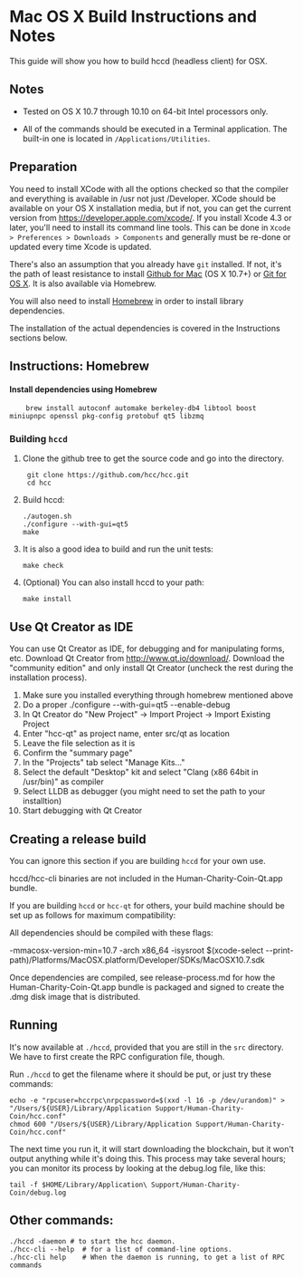 Mac OS X Build Instructions and Notes
====================================
This guide will show you how to build hccd (headless client) for OSX.

Notes
-----

* Tested on OS X 10.7 through 10.10 on 64-bit Intel processors only.

* All of the commands should be executed in a Terminal application. The
built-in one is located in `/Applications/Utilities`.

Preparation
-----------

You need to install XCode with all the options checked so that the compiler
and everything is available in /usr not just /Developer. XCode should be
available on your OS X installation media, but if not, you can get the
current version from https://developer.apple.com/xcode/. If you install
Xcode 4.3 or later, you'll need to install its command line tools. This can
be done in `Xcode > Preferences > Downloads > Components` and generally must
be re-done or updated every time Xcode is updated.

There's also an assumption that you already have `git` installed. If
not, it's the path of least resistance to install [Github for Mac](https://mac.github.com/)
(OS X 10.7+) or
[Git for OS X](https://code.google.com/p/git-osx-installer/). It is also
available via Homebrew.

You will also need to install [Homebrew](http://brew.sh) in order to install library
dependencies.

The installation of the actual dependencies is covered in the Instructions
sections below.

Instructions: Homebrew
----------------------

#### Install dependencies using Homebrew

        brew install autoconf automake berkeley-db4 libtool boost miniupnpc openssl pkg-config protobuf qt5 libzmq

### Building `hccd`

1. Clone the github tree to get the source code and go into the directory.

        git clone https://github.com/hcc/hcc.git
        cd hcc

2.  Build hccd:

        ./autogen.sh
        ./configure --with-gui=qt5
        make

3.  It is also a good idea to build and run the unit tests:

        make check

4.  (Optional) You can also install hccd to your path:

        make install

Use Qt Creator as IDE
------------------------
You can use Qt Creator as IDE, for debugging and for manipulating forms, etc.
Download Qt Creator from http://www.qt.io/download/. Download the "community edition" and only install Qt Creator (uncheck the rest during the installation process).

1. Make sure you installed everything through homebrew mentioned above
2. Do a proper ./configure --with-gui=qt5 --enable-debug
3. In Qt Creator do "New Project" -> Import Project -> Import Existing Project
4. Enter "hcc-qt" as project name, enter src/qt as location
5. Leave the file selection as it is
6. Confirm the "summary page"
7. In the "Projects" tab select "Manage Kits..."
8. Select the default "Desktop" kit and select "Clang (x86 64bit in /usr/bin)" as compiler
9. Select LLDB as debugger (you might need to set the path to your installtion)
10. Start debugging with Qt Creator

Creating a release build
------------------------
You can ignore this section if you are building `hccd` for your own use.

hccd/hcc-cli binaries are not included in the Human-Charity-Coin-Qt.app bundle.

If you are building `hccd` or `hcc-qt` for others, your build machine should be set up
as follows for maximum compatibility:

All dependencies should be compiled with these flags:

 -mmacosx-version-min=10.7
 -arch x86_64
 -isysroot $(xcode-select --print-path)/Platforms/MacOSX.platform/Developer/SDKs/MacOSX10.7.sdk

Once dependencies are compiled, see release-process.md for how the Human-Charity-Coin-Qt.app
bundle is packaged and signed to create the .dmg disk image that is distributed.

Running
-------

It's now available at `./hccd`, provided that you are still in the `src`
directory. We have to first create the RPC configuration file, though.

Run `./hccd` to get the filename where it should be put, or just try these
commands:

    echo -e "rpcuser=hccrpc\nrpcpassword=$(xxd -l 16 -p /dev/urandom)" > "/Users/${USER}/Library/Application Support/Human-Charity-Coin/hcc.conf"
    chmod 600 "/Users/${USER}/Library/Application Support/Human-Charity-Coin/hcc.conf"

The next time you run it, it will start downloading the blockchain, but it won't
output anything while it's doing this. This process may take several hours;
you can monitor its process by looking at the debug.log file, like this:

    tail -f $HOME/Library/Application\ Support/Human-Charity-Coin/debug.log

Other commands:
-------

    ./hccd -daemon # to start the hcc daemon.
    ./hcc-cli --help  # for a list of command-line options.
    ./hcc-cli help    # When the daemon is running, to get a list of RPC commands
